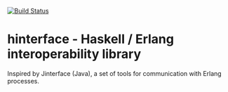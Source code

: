 [![Build Status](https://travis-ci.org/lindenbaum/hinterface.svg?branch=master)](https://travis-ci.org/lindenbaum/hinterface)

# hinterface - Haskell / Erlang interoperability library

Inspired by Jinterface (Java), a set of tools for communication with Erlang processes.
